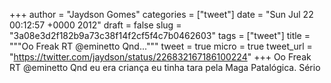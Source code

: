 
+++
author = "Jaydson Gomes"
categories = ["tweet"]
date = "Sun Jul 22 00:12:57 +0000 2012"
draft = false
slug = "3a08e3d2f182b9a73c38f14f2cf5f4c7b0462603"
tags = ["tweet"]
title = """Oo Freak RT @eminetto Qnd..."""
tweet = true
micro = true
tweet_url = "https://twitter.com/jaydson/status/226832167186100224"
+++
Oo Freak RT @eminetto Qnd eu era criança eu tinha tara pela Maga Patalógica. Sério

